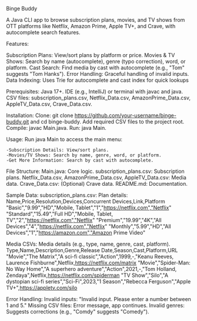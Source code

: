 Binge Buddy

A Java CLI app to browse subscription plans, movies, and TV shows from OTT platforms like Netflix, Amazon Prime, Apple TV+, and Crave, with autocomplete search features.

Features:

Subscription Plans: View/sort plans by platform or price.
Movies & TV Shows: Search by name (autocomplete), genre (typo correction), word, or platform.
Cast Search: Find media by cast with autocomplete (e.g., "Tom" suggests "Tom Hanks").
Error Handling: Graceful handling of invalid inputs.
Data Indexing: Uses Trie for autocomplete and cast index for quick lookups

Prerequisites:
Java 17+.
IDE (e.g., IntelliJ) or terminal with javac and java.
CSV files: subscription_plans.csv, Netflix_Data.csv, AmazonPrime_Data.csv, AppleTV_Data.csv, Crave_Data.csv.

Installation:
Clone: git clone https://github.com/your-username/binge-buddy.git and cd binge-buddy.
Add required CSV files to the project root.
Compile: javac Main.java.
Run: java Main.

Usage:
Run java Main to access the main menu:

    -Subscription Details: View/sort plans.
    -Movies/TV Shows: Search by name, genre, word, or platform.
    -Get More Information: Search by cast with autocomplete.

File Structure:
Main.java: Core logic.
subscription_plans.csv: Subscription plans.
Netflix_Data.csv, AmazonPrime_Data.csv, AppleTV_Data.csv: Media data.
Crave_Data.csv: (Optional) Crave data.
README.md: Documentation.

Sample Data:
subscription_plans.csv: Plan details:
    Name,Price,Resolution,Devices,Concurrent Devices,Link,Platform
    "Basic","9.99","HD","Mobile, Tablet","1","https://netflix.com","Netflix"
    "Standard","15.49","Full HD","Mobile, Tablet, TV","2","https://netflix.com","Netflix"
    "Premium","19.99","4K","All Devices","4","https://netflix.com","Netflix"
    "Monthly","5.99","HD","All Devices","1","https://amazon.com","Amazon Prime Video"

Media CSVs: Media details (e.g., type, name, genre, cast, platform).
    Type,Name,Description,Genre,Release Date,Season,Cast,Platform,URL
    "Movie","The Matrix","A sci-fi classic","Action",1999,-,"Keanu Reeves, Laurence Fishburne",Netflix,https://netflix.com/matrix
    "Movie","Spider-Man: No Way Home","A superhero adventure","Action",2021,-,"Tom Holland, Zendaya",Netflix,https://netflix.com/spiderman
    "TV Show","Silo","A dystopian sci-fi series","Sci-Fi",2023,"1 Season","Rebecca Ferguson","Apple TV+",https://appletv.com/silo


Error Handling:
Invalid inputs: "Invalid input. Please enter a number between 1 and 5."
Missing CSV files: Error message, app continues.
Invalid genres: Suggests corrections (e.g., "Comdy" suggests "Comedy").